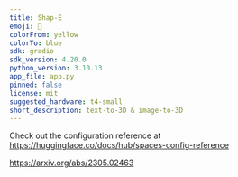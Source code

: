 ```yaml
---
title: Shap-E
emoji: 🧢
colorFrom: yellow
colorTo: blue
sdk: gradio
sdk_version: 4.20.0
python_version: 3.10.13
app_file: app.py
pinned: false
license: mit
suggested_hardware: t4-small
short_description: text-to-3D & image-to-3D
---
```


Check out the configuration reference at https://huggingface.co/docs/hub/spaces-config-reference

https://arxiv.org/abs/2305.02463

